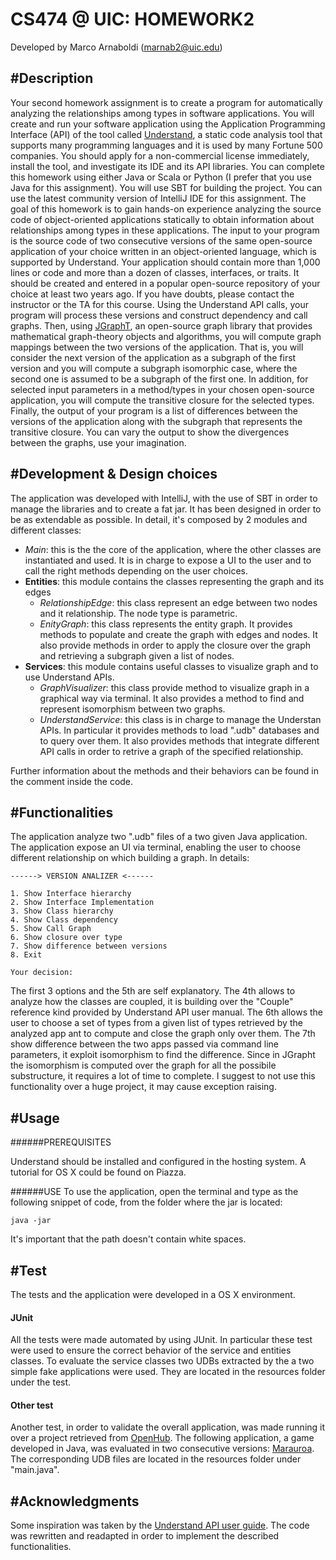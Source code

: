CS474 @ UIC: HOMEWORK2
====================
Developed by Marco Arnaboldi (marnab2@uic.edu)

#Description
--------------------
Your second homework assignment is to create a program for automatically analyzing the relationships among types in software applications. You will create and run your software application using the Application Programming Interface (API) of the tool called [Understand](https://scitools.com/non-commercial-license/), a static code analysis tool that supports many programming languages and it is used by many Fortune 500 companies. You should apply for a non-commercial license immediately, install the tool, and investigate its IDE and its API libraries. You can complete this homework using either Java or Scala or Python (I prefer that you use Java for this assignment). You will use SBT for building the project. You can use the latest community version of IntelliJ IDE for this assignment.
The goal of this homework is to gain hands-on experience analyzing the source code of object-oriented applications statically to obtain information about relationships among types in these applications. The input to your program is the source code of two consecutive versions of the same open-source application of your choice written in an object-oriented language, which is supported by Understand. Your application should contain more than 1,000 lines or code and more than a dozen of classes, interfaces, or traits. It should be created and entered in a popular open-source repository of your choice at least two years ago. If you have doubts, please contact the instructor or the TA for this course.
Using the Understand API calls, your program will process these versions and construct dependency and call graphs. Then, using [JGraphT](http://jgrapht.org/), an open-source graph library that provides mathematical graph-theory objects and algorithms, you will compute graph mappings between the two versions of the application. That is, you will consider the next version of the application as a subgraph of the first version and you will compute a subgraph isomorphic case, where the second one is assumed to be a subgraph of the first one. In addition, for selected input parameters in a method/types in your chosen open-source application, you will compute the transitive closure for the selected types. Finally, the output of your program is a list of differences between the versions of the application along with the subgraph that represents the transitive closure. You can vary the output to show the divergences between the graphs, use your imagination.

#Development & Design choices
-----------------
The application was developed with IntelliJ, with the use of SBT in order to manage the libraries and to create a fat jar. It has been designed in order to be as extendable as possible.
In detail, it's composed by 2 modules and different classes:

+ *Main*: this is the the core of the application, where the other classes are instantiated and used. It is in charge to expose a UI to the user and to call the right methods depending on the user choices.
+ **Entities**: this module contains the classes representing the graph and its edges
    + *RelationshipEdge*: this class represent an edge between two nodes and it relationship. The node type is parametric.
    + *EnityGraph*: this class represents the entity graph. It provides methods to populate and create the graph with edges and nodes. It also provide methods in order to apply the closure over the graph and retrieving a subgraph given a list of nodes.
+ **Services**: this module contains useful classes to visualize graph and to use Understand APIs.
    + *GraphVisualizer*: this class provide method to visualize graph in a graphical way via terminal. It also provides a method to find and represent isomorphism between two graphs.
    + *UnderstandService*: this class is in charge to manage the Understan APIs. In particular it provides methods to load ".udb" databases and to query over them. It also provides methods that integrate different API calls in order to retrive a graph of the specified relationship.

Further information about the methods and their behaviors can be found in the comment inside the code.

#Functionalities
----------------
The application analyze two ".udb" files of a two given Java application.
The application expose an UI via terminal, enabling the user to choose different relationship on which building a graph. In details:

~~~~
------> VERSION ANALIZER <------

1. Show Interface hierarchy
2. Show Interface Implementation
3. Show Class hierarchy
4. Show Class dependency
5. Show Call Graph
6. Show closure over type
7. Show difference between versions
8. Exit

Your decision: 
~~~~

The first 3 options and the 5th are self explanatory. The 4th allows to analyze how the classes are coupled, it is building over the "Couple" reference kind provided by Understand API user manual. The 6th allows the user to choose a set of types from a given list of types retrieved by the analyzed app ant to compute and close the graph only over them. The 7th show difference between the two apps passed via command line parameters, it exploit isomorphism to find the difference. Since in JGrapht the isomorphism is computed over the graph for all the possibile substructure, it requires a lot of time to complete. I suggest to not use this functionality over a huge project, it may cause exception raising.

#Usage
----------------

######PREREQUISITES

Understand should be installed and configured in the hosting system. A tutorial for OS X could be found on Piazza.

######USE
To use the application, open the terminal and type as the following snippet of code, from the folder where the jar is located:

`java -jar `

It's important that the path doesn't contain white spaces.

#Test
----------------

The tests and the application were developed in a OS X environment.

#### JUnit
All the tests were made automated by using JUnit. In particular these test were used to ensure the correct behavior of the service and entities classes. To evaluate the service classes two UDBs extracted by the a two simple fake applications were used. They are located in the resources folder under the test. 

#### Other test
Another test, in order to validate the overall application, was made running it over a project retrieved from [OpenHub](https://www.openhub.net). The following application, a game developed in Java, was evaluated in two consecutive versions: [Marauroa](https://www.openhub.net/p/marauroa). The corresponding UDB files are located in the resources folder under "main.java".

#Acknowledgments
---------------
Some inspiration was taken by the [Understand API user guide](http://scitools.com/documents/manuals/pdf/understand.pdf). The code was rewritten and readapted in order to implement the described functionalities.